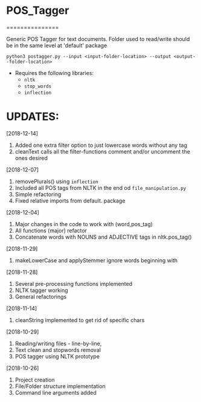 # POS_Tagger
===============

Generic POS Tagger for text documents.
Folder used to read/write should be in the same level at 'default' package

	python3 postagger.py --input <input-folder-location> --output <output--folder-location>

- Requires the following libraries:
  - `nltk`
  - `stop_words`
  - `inflection`
  
UPDATES:
==========
[2018-12-14]
1. Added one extra filter option to just lowercase words without any tag
2. cleanText calls all the filter-functions comment and/or uncomment the ones desired

[2018-12-07]
1. removePlurals() using `inflection`
2. Included all POS tags from NLTK in the end od `file_manipulation.py`
3. Simple refactoring
4. Fixed relative imports from default. package

[2018-12-04]
1. Major changes in the code to work with (word,pos_tag)
2. All functions (major) refactor
3. Concatenate words with NOUNS and ADJECTIVE tags in nltk.pos_tag()

[2018-11-29]
1. makeLowerCase and applyStemmer ignore words beginning with <math->

[2018-11-28]
1. Several pre-processing functions implemented
2. NLTK tagger working
3. General refactorings

[2018-11-14]
1. cleanString implemented to get rid of specific chars

[2018-10-29]
1. Reading/writing files - line-by-line, 
2. Text clean and stopwords removal
3. POS tagger using NLTK prototype

[2018-10-26]
1. Project creation
2. File/Folder structure implementation
3. Command line arguments added

